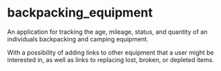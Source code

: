 # backpacking_equipment
An application for tracking the age, mileage, status, and quantity of an individuals backpacking and camping equipment.


 With a possibility of adding links to other equipment that a user might be interested in, as well as links to replacing lost, broken, or depleted items.

